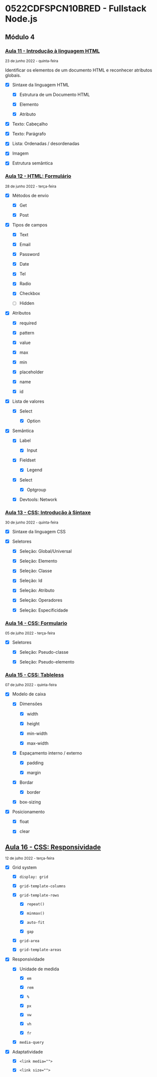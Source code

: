 
# 0522CDFSPCN10BRED - Fullstack Node.js

## Módulo 4

### [Aula 11 - Introdução à linguagem HTML](./11/README.md)
<small>23 de junho 2022 - quinta-feira</small>

Identificar os elementos de um documento HTML e reconhecer atributos globais.

- [x] Sintaxe da linguagem HTML

    - [x] Estrutura de um Documento HTML

    - [x] Elemento
    
    - [x] Atributo
     
- [x] Texto: Cabeçalho

- [x] Texto: Parágrafo

- [x] Lista: Ordenadas / desordenadas

- [x] Imagem

- [x] Estrutura semântica

### [Aula 12 - HTML: Formulário](./12/README.md)
<small>28 de junho 2022 - terça-feira</small>

- [x] Métodos de envio

    - [x] Get

    - [x] Post

- [x] Tipos de campos

    - [x] Text

    - [x] Email

    - [x] Password

    - [x] Date

    - [x] Tel

    - [x] Radio

    - [x] Checkbox

    - [ ] Hidden

- [x] Atributos 

    - [x] required

    - [x] pattern

    - [x] value

    - [x] max

    - [x] min

    - [x] placeholder

    - [x] name

    - [x] id 

- [x] Lista de valores

    - [x] Select

        - [x] Option

- [x] Semântica

    - [x] Label

        - [x] Input

    - [x] Fieldset

        - [x] Legend

    - [x] Select

        - [x] Optgroup

    - [x] Devtools: Network

### [Aula 13 - CSS: Introdução à Sintaxe](./13/README.md)
<small>30 de junho 2022 - quinta-feira</small>

- [x] Sintaxe da linguagem CSS

- [x] Seletores

    - [x] Seleção: Global/Universal

    - [x] Seleção: Elemento 

    - [x] Seleção: Classe

    - [x] Seleção: Id

    - [x] Seleção: Atributo

    - [x] Seleção: Operadores

    - [x] Seleção: Especificidade

### [Aula 14 - CSS: Formulario](./14/README.md)
<small>05 de julho 2022 - terça-feira</small>

- [x] Seletores

    - [x] Seleção: Pseudo-classe

    - [x] Seleção: Pseudo-elemento

### [Aula 15 - CSS: Tableless](./15/README.md)
<small>07 de julho 2022 - quinta-feira</small>

- [x] Modelo de caixa

    - [x] Dimensões

        - [x] width

        - [x] height

        - [x] min-width

        - [x] max-width

    - [x] Espaçamento interno / externo

        - [x] padding

        - [x] margin

    - [x] Bordar

        - [x] border

    - [x] box-sizing

- [x] Posicionamento

    - [x] float

    - [x] clear

## [Aula 16 - CSS: Responsividade](./16/README.md)
<small>12 de julho 2022 - terça-feira</small>

- [x] Grid system

    - [x] `display: grid`

    - [x] `grid-template-columns`

    - [x] `grid-template-rows`

        - [x] `repeat()`
        
        - [x] `minmax()`

        - [x] `auto-fit`

        - [x] `gap`

    - [x] `grid-area`

    - [x] `grid-template-areas`


- [x] Responsividade

    - [x] Unidade de medida

        - [x] `em`

        - [x] `rem`

        - [x] `%`

        - [x] `px`

        - [x] `vw`

        - [x] `vh` 

        - [x] `fr`

    - [x] `media-query`

- [x] Adaptatividade

    - [x] `<link media="">`

    - [x] `<link size="">`
    
